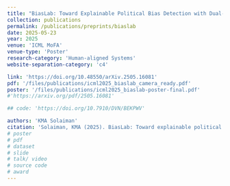 ```yaml
---
title: "BiasLab: Toward Explainable Political Bias Detection with Dual-Axis Annotations and Rationale Indicators"
collection: publications 
permalink: /publications/preprints/biaslab
date: 2025-05-23
year: 2025
venue: 'ICML MoFA'
venue-type: 'Poster'
research-category: 'Human-aligned Systems'
website-separation-category: 'c4'

link: 'https://doi.org/10.48550/arXiv.2505.16081'
pdf: '/files/publications/icml2025_biaslab_camera_ready.pdf'
poster: '/files/publications/icml2025_biaslab-poster-final.pdf'
#'https://arxiv.org/pdf/2505.16081'

## code: 'https://doi.org/10.7910/DVN/BEKPWV'

authors: 'KMA Solaiman'
citation: 'Solaiman, KMA (2025). BiasLab: Toward explainable political bias detection with dual-axis annotations and rationale indicators. arXiv. https://arxiv.org/abs/2505.16081'
# poster
# pdf
# dataset
# slide
# talk/ video
# source code
# award
---
```

